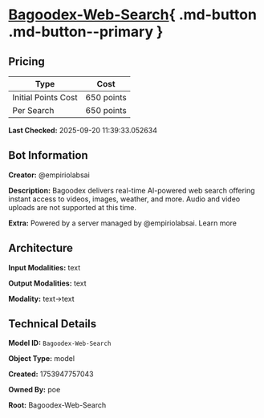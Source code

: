 # [Bagoodex-Web-Search](https://poe.com/Bagoodex-Web-Search){ .md-button .md-button--primary }

## Pricing

| Type | Cost |
|------|------|
| Initial Points Cost | 650 points |
| Per Search | 650 points |

**Last Checked:** 2025-09-20 11:39:33.052634


## Bot Information

**Creator:** @empiriolabsai

**Description:** Bagoodex delivers real-time AI-powered web search offering instant access to videos, images, weather, and more. Audio and video uploads are not supported at this time.

**Extra:** Powered by a server managed by @empiriolabsai. Learn more


## Architecture

**Input Modalities:** text

**Output Modalities:** text

**Modality:** text->text


## Technical Details

**Model ID:** `Bagoodex-Web-Search`

**Object Type:** model

**Created:** 1753947757043

**Owned By:** poe

**Root:** Bagoodex-Web-Search
